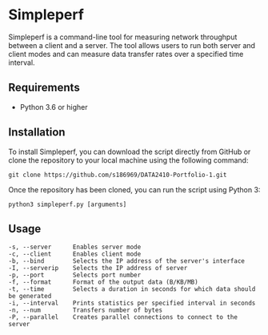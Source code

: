 # Simpleperf
Simpleperf is a command-line tool for measuring network throughput between a client and a server. The tool allows users to run both server and client modes and can measure data transfer rates over a specified time interval.

## Requirements
* Python 3.6 or higher

## Installation
To install Simpleperf, you can download the script directly from GitHub or clone the repository to your local machine using the following command:

```
git clone https://github.com/s186969/DATA2410-Portfolio-1.git
```

Once the repository has been cloned, you can run the script using Python 3:

```
python3 simpleperf.py [arguments]
```

## Usage
```
-s, --server      Enables server mode
-c, --client      Enables client mode
-b, --bind        Selects the IP address of the server's interface
-I, --serverip    Selects the IP address of server
-p, --port        Selects port number
-f, --format      Format of the output data (B/KB/MB)
-t, --time        Selects a duration in seconds for which data should be generated
-i, --interval    Prints statistics per specified interval in seconds
-n, --num         Transfers number of bytes
-P, --parallel    Creates parallel connections to connect to the server
```